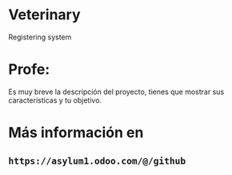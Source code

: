 # Veterinary
Registering system
# Profe:
Es muy breve la descripción del proyecto, tienes que mostrar sus características y tu objetivo.

# Más información en
## `https://asylum1.odoo.com/@/github`
